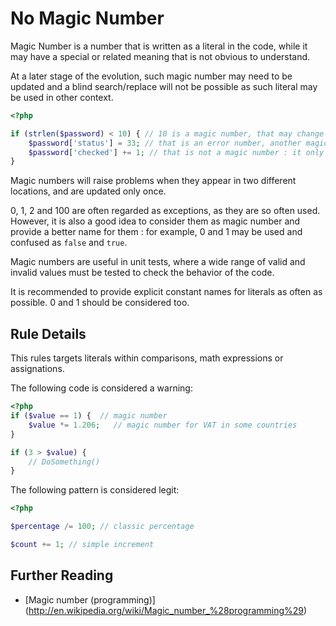 <!-- Good Practices -->
# No Magic Number

Magic Number is a number that is written as a literal in the code, while it may have a special or related meaning that is not obvious to understand. 

At a later stage of the evolution, such magic number may need to be updated and a blind search/replace will not be possible as such literal may be used in other context.

```php
<?php

if (strlen($password) < 10) { // 10 is a magic number, that may change at any time. 
	$password['status'] = 33; // that is an error number, another magic number
	$password['checked'] += 1; // that is not a magic number : it only counts password's checks
}

```

Magic numbers will raise problems when they appear in two different locations, and are updated only once. 

0, 1, 2 and 100 are often regarded as exceptions, as they are so often used. However, it is also a good idea to consider them as magic number and provide a better name for them : for example, 0 and 1 may be used and confused as `false` and `true`.

Magic numbers are useful in unit tests, where a wide range of valid and invalid values must be tested to check the behavior of the code.

It is recommended to provide explicit constant names for literals as often as possible. 0 and 1 should be considered too.

## Rule Details

This rules targets literals within comparisons, math expressions or assignations.

The following code is considered a warning:

```php
<?php
if ($value == 1) {  // magic number
	$value *= 1.206;   // magic number for VAT in some countries
}

if (3 > $value) { 
	// DoSomething()
}

```

The following pattern is considered legit:

```php
<?php

$percentage /= 100; // classic percentage

$count += 1; // simple increment

```



## Further Reading 

* [Magic number (programming)] (http://en.wikipedia.org/wiki/Magic_number_%28programming%29)
